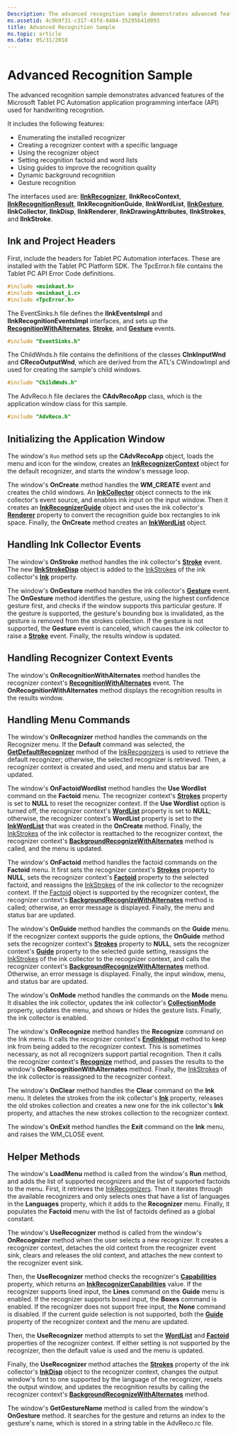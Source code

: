 ```yaml
---
Description: The advanced recognition sample demonstrates advanced features of the Microsoft Tablet PC Automation application programming interface (API) used for handwriting recognition.
ms.assetid: 4c9b9f31-c317-43fd-8404-35295b41d093
title: Advanced Recognition Sample
ms.topic: article
ms.date: 05/31/2018
---
```


# Advanced Recognition Sample

The advanced recognition sample demonstrates advanced features of the Microsoft Tablet PC Automation application programming interface (API) used for handwriting recognition.

It includes the following features:

-   Enumerating the installed recognizer
-   Creating a recognizer context with a specific language
-   Using the recognizer object
-   Setting recognition factoid and word lists
-   Using guides to improve the recognition quality
-   Dynamic background recognition
-   Gesture recognition

The interfaces used are: [**IInkRecognizer**](/windows/desktop/api/msinkaut/nn-msinkaut-iinkrecognizer), **IInkRecoContext**, [**IInkRecognitionResult**](/windows/desktop/api/msinkaut/nn-msinkaut-iinkrecognitionresult), **IInkRecognitionGuide**, **IInkWordList**, [**IInkGesture**](/windows/desktop/api/msinkaut/nn-msinkaut-iinkgesture), **IInkCollector**, **IInkDisp**, **IInkRenderer**, **IInkDrawingAttributes**, **IInkStrokes**, and **IInkStroke**.

## Ink and Project Headers

First, include the headers for Tablet PC Automation interfaces. These are installed with the Tablet PC Platform SDK. The TpcError.h file contains the Tablet PC API Error Code definitions.


```C++
#include <msinkaut.h>
#include <msinkaut_i.c>
#include <TpcError.h>
```



The EventSinks.h file defines the **IInkEventsImpl** and **IInkRecognitionEventsImpl** interfaces, and sets up the [**RecognitionWithAlternates**](inkrecognizercontext-recognitionwithalternates.md), [**Stroke**](inkcollector-stroke.md), and [**Gesture**](inkcollector-gesture.md) events.


```C++
#include "EventSinks.h"
```



The ChildWnds.h file contains the definitions of the classes **CInkInputWnd** and **CRecoOutputWnd**, which are derived from the ATL's CWindowImpl and used for creating the sample's child windows.


```C++
#include "ChildWnds.h"
```



The AdvReco.h file declares the **CAdvRecoApp** class, which is the application window class for this sample.


```C++
#include "AdvReco.h"
```



## Initializing the Application Window

The window's `Run` method sets up the **CAdvRecoApp** object, loads the menu and icon for the window, creates an [**InkRecognizerContext**](inkrecognizercontext-class.md) object for the default recognizer, and starts the window's message loop.

The window's **OnCreate** method handles the **WM\_CREATE** event and creates the child windows. An [**InkCollector**](inkcollector-class.md) object connects to the ink collector's event source, and enables ink input on the input window. Then it creates an [**InkRecognizerGuide**](inkrecognizerguide-class.md) object and uses the ink collector's [**Renderer**](/windows/desktop/api/msinkaut/nf-msinkaut-iinkcollector-get_renderer) property to convert the recognition guide box rectangles to ink space. Finally, the **OnCreate** method creates an [**InkWordList**](inkwordlist-class.md) object.

## Handling Ink Collector Events

The window's **OnStroke** method handles the ink collector's [**Stroke**](inkcollector-stroke.md) event. The new [**IInkStrokeDisp**](/windows/desktop/api/msinkaut/nn-msinkaut-iinkstrokedisp) object is added to the [InkStrokes](https://msdn.microsoft.com/library/ms703293(v=VS.85).aspx) of the ink collector's [**Ink**](/windows/desktop/api/msinkaut/nf-msinkaut-iinkcollector-get_ink) property.

The window's **OnGesture** method handles the ink collector's [**Gesture**](inkcollector-gesture.md) event. The **OnGesture** method identifies the gesture, using the highest confidence gesture first, and checks if the window supports this particular gesture. If the gesture is supported, the gesture's bounding box is invalidated, as the gesture is removed from the strokes collection. If the gesture is not supported, the **Gesture** event is canceled, which causes the ink collector to raise a [**Stroke**](inkcollector-stroke.md) event. Finally, the results window is updated.

## Handling Recognizer Context Events

The window's **OnRecognitionWithAlternates** method handles the recognizer context's [**RecognitionWithAlternates**](inkrecognizercontext-recognitionwithalternates.md) event. The **OnRecognitionWithAlternates** method displays the recognition results in the results window.

## Handling Menu Commands

The window's **OnRecognizer** method handles the commands on the Recognizer menu. If the **Default** command was selected, the [**GetDefaultRecognizer**](/windows/desktop/api/msinkaut/nf-msinkaut-iinkrecognizers-getdefaultrecognizer) method of the [InkRecognizers](https://msdn.microsoft.com/library/ms702438(v=VS.85).aspx) is used to retrieve the default recognizer; otherwise, the selected recognizer is retrieved. Then, a recognizer context is created and used, and menu and status bar are updated.

The window's **OnFactoidWordlist** method handles the **Use Wordlist** command on the **Factoid** menu. The recognizer context's [**Strokes**](/windows/desktop/api/msinkaut15/nf-msinkaut15-iinkdivisionresult-get_strokes) property is set to **NULL** to reset the recognizer context. If the **Use Wordlist** option is turned off, the recognizer context's [**WordList**](/windows/desktop/api/msinkaut/nf-msinkaut-iinkrecognizercontext-get_wordlist) property is set to **NULL**; otherwise, the recognizer context's **WordList** property is set to the [**InkWordList**](inkwordlist-class.md) that was created in the **OnCreate** method. Finally, the [InkStrokes](https://msdn.microsoft.com/library/ms703293(v=VS.85).aspx) of the ink collector is reattached to the recognizer context, the recognizer context's [**BackgroundRecognizeWithAlternates**](/windows/desktop/api/msinkaut/nf-msinkaut-iinkrecognizercontext-backgroundrecognizewithalternates) method is called, and the menu is updated.

The window's **OnFactoid** method handles the factoid commands on the **Factoid** menu. It first sets the recognizer context's [**Strokes**](/windows/desktop/api/msinkaut15/nf-msinkaut15-iinkdivisionresult-get_strokes) property to **NULL**, sets the recognizer context's [**Factoid**](/windows/desktop/api/msinkaut/nf-msinkaut-iinkrecognizercontext-get_factoid) property to the selected factoid, and reassigns the [InkStrokes](https://msdn.microsoft.com/library/ms703293(v=VS.85).aspx) of the ink collector to the recognizer context. If the [Factoid](factoid-constants.md) object is supported by the recognizer context, the recognizer context's [**BackgroundRecognizeWithAlternates**](/windows/desktop/api/msinkaut/nf-msinkaut-iinkrecognizercontext-backgroundrecognizewithalternates) method is called; otherwise, an error message is displayed. Finally, the menu and status bar are updated.

The window's **OnGuide** method handles the commands on the **Guide** menu. If the recognizer context supports the guide options, the **OnGuide** method sets the recognizer context's [**Strokes**](/windows/desktop/api/msinkaut15/nf-msinkaut15-iinkdivisionresult-get_strokes) property to **NULL**, sets the recognizer context's [**Guide**](/windows/desktop/api/msinkaut/nf-msinkaut-iinkrecognizercontext-get_guide) property to the selected guide setting, reassigns the [InkStrokes](https://msdn.microsoft.com/library/ms703293(v=VS.85).aspx) of the ink collector to the recognizer context, and calls the recognizer context's [**BackgroundRecognizeWithAlternates**](/windows/desktop/api/msinkaut/nf-msinkaut-iinkrecognizercontext-backgroundrecognizewithalternates) method. Otherwise, an error message is displayed. Finally, the input window, menu, and status bar are updated.

The window's **OnMode** method handles the commands on the **Mode** menu. It disables the ink collector, updates the ink collector's [**CollectionMode**](/windows/desktop/api/msinkaut/nf-msinkaut-iinkcollector-get_collectionmode) property, updates the menu, and shows or hides the gesture lists. Finally, the ink collector is enabled.

The window's **OnRecognize** method handles the **Recognize** command on the Ink menu. It calls the recognizer context's [**EndInkInput**](/windows/desktop/api/msinkaut/nf-msinkaut-iinkrecognizercontext-endinkinput) method to keep ink from being added to the recognizer context. This is sometimes necessary, as not all recognizers support partial recognition. Then it calls the recognizer context's [**Recognize**](/windows/desktop/api/msinkaut/nf-msinkaut-iinkrecognizercontext-recognize) method, and passes the results to the window's **OnRecognitionWithAlternates** method. Finally, the [InkStrokes](https://msdn.microsoft.com/library/ms703293(v=VS.85).aspx) of the ink collector is reassigned to the recognizer context.

The window's **OnClear** method handles the **Clear** command on the **Ink** menu. It deletes the strokes from the ink collector's [**Ink**](/windows/desktop/api/msinkaut/nf-msinkaut-iinkcollector-get_ink) property, releases the old strokes collection and creates a new one for the ink collector's **Ink** property, and attaches the new strokes collection to the recognizer context.

The window's **OnExit** method handles the **Exit** command on the **Ink** menu, and raises the WM\_CLOSE event.

## Helper Methods

The window's **LoadMenu** method is called from the window's **Run** method, and adds the list of supported recognizers and the list of supported factoids to the menu. First, it retrieves the [InkRecognizers](https://msdn.microsoft.com/library/ms702438(v=VS.85).aspx). Then it iterates through the available recognizers and only selects ones that have a list of languages in the **Languages** property, which it adds to the **Recognizer** menu. Finally, it populates the **Factoid** menu with the list of factoids defined as a global constant.

The window's **UseRecognizer** method is called from the window's **OnRecognizer** method when the user selects a new recognizer. It creates a recognizer context, detaches the old context from the recognizer event sink, clears and releases the old context, and attaches the new context to the recognizer event sink.

Then, the **UseRecognizer** method checks the recognizer's [**Capabilities**](/windows/desktop/api/msinkaut/nf-msinkaut-iinkrecognizer-get_capabilities) property, which returns an [**InkRecognizerCapabilities**](/windows/desktop/api/msinkaut/ne-msinkaut-inkrecognizercapabilities) value. If the recognizer supports lined input, the **Lines** command on the **Guide** menu is enabled. If the recognizer supports boxed input, the **Boxes** command is enabled. If the recognizer does not support free input, the **None** command is disabled. If the current guide selection is not supported, both the [**Guide**](/windows/desktop/api/msinkaut/nf-msinkaut-iinkrecognizercontext-get_guide) property of the recognizer context and the menu are updated.

Then, the **UseRecognizer** method attempts to set the [**WordList**](/windows/desktop/api/msinkaut/nf-msinkaut-iinkrecognizercontext-get_wordlist) and [**Factoid**](/windows/desktop/api/msinkaut/nf-msinkaut-iinkrecognizercontext-get_factoid) properties of the recognizer context. If either setting is not supported by the recognizer, then the default value is used and the menu is updated.

Finally, the **UseRecognizer** method attaches the [**Strokes**](/windows/desktop/api/msinkaut15/nf-msinkaut15-iinkdivisionresult-get_strokes) property of the ink collector's [**InkDisp**](inkdisp-class.md) object to the recognizer context, changes the output window's font to one supported by the language of the recognizer, resets the output window, and updates the recognition results by calling the recognizer context's [**BackgroundRecognizeWithAlternates**](/windows/desktop/api/msinkaut/nf-msinkaut-iinkrecognizercontext-backgroundrecognizewithalternates) method.

The window's **GetGestureName** method is called from the window's **OnGesture** method. It searches for the gesture and returns an index to the gesture's name, which is stored in a string table in the AdvReco.rc file.

 

 



